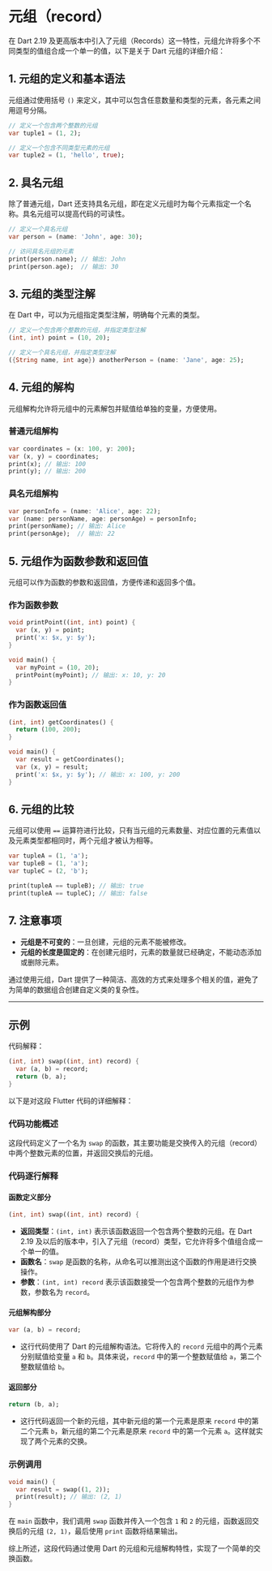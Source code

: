 # 元组（record）

在 Dart 2.19 及更高版本中引入了元组（Records）这一特性，元组允许将多个不同类型的值组合成一个单一的值，以下是关于 Dart 元组的详细介绍：

## 1. 元组的定义和基本语法

元组通过使用括号 `()` 来定义，其中可以包含任意数量和类型的元素，各元素之间用逗号分隔。

```dart
// 定义一个包含两个整数的元组
var tuple1 = (1, 2);

// 定义一个包含不同类型元素的元组
var tuple2 = (1, 'hello', true);
```

## 2. 具名元组

除了普通元组，Dart 还支持具名元组，即在定义元组时为每个元素指定一个名称。具名元组可以提高代码的可读性。

```dart
// 定义一个具名元组
var person = (name: 'John', age: 30);

// 访问具名元组的元素
print(person.name); // 输出: John
print(person.age);  // 输出: 30
```

## 3. 元组的类型注解

在 Dart 中，可以为元组指定类型注解，明确每个元素的类型。

```dart
// 定义一个包含两个整数的元组，并指定类型注解
(int, int) point = (10, 20);

// 定义一个具名元组，并指定类型注解
({String name, int age}) anotherPerson = (name: 'Jane', age: 25);
```

## 4. 元组的解构

元组解构允许将元组中的元素解包并赋值给单独的变量，方便使用。

### 普通元组解构

```dart
var coordinates = (x: 100, y: 200);
var (x, y) = coordinates;
print(x); // 输出: 100
print(y); // 输出: 200
```

### 具名元组解构

```dart
var personInfo = (name: 'Alice', age: 22);
var (name: personName, age: personAge) = personInfo;
print(personName); // 输出: Alice
print(personAge);  // 输出: 22
```

## 5. 元组作为函数参数和返回值

元组可以作为函数的参数和返回值，方便传递和返回多个值。

### 作为函数参数

```dart
void printPoint((int, int) point) {
  var (x, y) = point;
  print('x: $x, y: $y');
}

void main() {
  var myPoint = (10, 20);
  printPoint(myPoint); // 输出: x: 10, y: 20
}
```

### 作为函数返回值

```dart
(int, int) getCoordinates() {
  return (100, 200);
}

void main() {
  var result = getCoordinates();
  var (x, y) = result;
  print('x: $x, y: $y'); // 输出: x: 100, y: 200
}
```

## 6. 元组的比较

元组可以使用 `==` 运算符进行比较，只有当元组的元素数量、对应位置的元素值以及元素类型都相同时，两个元组才被认为相等。

```dart
var tupleA = (1, 'a');
var tupleB = (1, 'a');
var tupleC = (2, 'b');

print(tupleA == tupleB); // 输出: true
print(tupleA == tupleC); // 输出: false
```

## 7. 注意事项

- **元组是不可变的**：一旦创建，元组的元素不能被修改。
- **元组的长度是固定的**：在创建元组时，元素的数量就已经确定，不能动态添加或删除元素。

通过使用元组，Dart 提供了一种简洁、高效的方式来处理多个相关的值，避免了为简单的数据组合创建自定义类的复杂性。

---

## 示例

代码解释：

```dart
(int, int) swap((int, int) record) {
  var (a, b) = record;
  return (b, a);
}
```

以下是对这段 Flutter 代码的详细解释：

### 代码功能概述

这段代码定义了一个名为 `swap` 的函数，其主要功能是交换传入的元组（record）中两个整数元素的位置，并返回交换后的元组。

### 代码逐行解释

#### 函数定义部分

```dart
(int, int) swap((int, int) record) {
```

- **返回类型**：`(int, int)` 表示该函数返回一个包含两个整数的元组。在 Dart 2.19 及以后的版本中，引入了元组（record）类型，它允许将多个值组合成一个单一的值。
- **函数名**：`swap` 是函数的名称，从命名可以推测出这个函数的作用是进行交换操作。
- **参数**：`(int, int) record` 表示该函数接受一个包含两个整数的元组作为参数，参数名为 `record`。

#### 元组解构部分

```dart
var (a, b) = record;
```

- 这行代码使用了 Dart 的元组解构语法。它将传入的 `record` 元组中的两个元素分别赋值给变量 `a` 和 `b`。具体来说，`record` 中的第一个整数赋值给 `a`，第二个整数赋值给 `b`。

#### 返回部分

```dart
return (b, a);
```

- 这行代码返回一个新的元组，其中新元组的第一个元素是原来 `record` 中的第二个元素 `b`，新元组的第二个元素是原来 `record` 中的第一个元素 `a`。这样就实现了两个元素的交换。

### 示例调用

```dart
void main() {
  var result = swap((1, 2));
  print(result); // 输出: (2, 1)
}
```

在 `main` 函数中，我们调用 `swap` 函数并传入一个包含 `1` 和 `2` 的元组，函数返回交换后的元组 `(2, 1)`，最后使用 `print` 函数将结果输出。

综上所述，这段代码通过使用 Dart 的元组和元组解构特性，实现了一个简单的交换函数。
